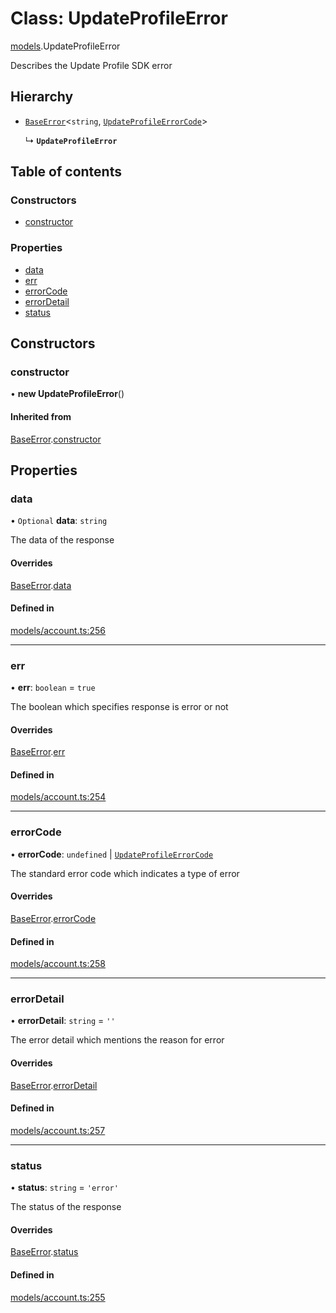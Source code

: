 # Class: UpdateProfileError

[models](../wiki/models).UpdateProfileError

Describes the Update Profile SDK error

## Hierarchy

- [`BaseError`](../wiki/models.BaseError)<`string`, [`UpdateProfileErrorCode`](../wiki/models.UpdateProfileErrorCode)\>

  ↳ **`UpdateProfileError`**

## Table of contents

### Constructors

- [constructor](../wiki/models.UpdateProfileError#constructor)

### Properties

- [data](../wiki/models.UpdateProfileError#data)
- [err](../wiki/models.UpdateProfileError#err)
- [errorCode](../wiki/models.UpdateProfileError#errorcode)
- [errorDetail](../wiki/models.UpdateProfileError#errordetail)
- [status](../wiki/models.UpdateProfileError#status)

## Constructors

### constructor

• **new UpdateProfileError**()

#### Inherited from

[BaseError](../wiki/models.BaseError).[constructor](../wiki/models.BaseError#constructor)

## Properties

### data

• `Optional` **data**: `string`

The data of the response

#### Overrides

[BaseError](../wiki/models.BaseError).[data](../wiki/models.BaseError#data)

#### Defined in

[models/account.ts:256](https://gitlab.com/baliganikhil/blackmirror-sdk/-/blob/349365c/src/models/account.ts#L256)

___

### err

• **err**: `boolean` = `true`

The boolean which specifies response is error or not

#### Overrides

[BaseError](../wiki/models.BaseError).[err](../wiki/models.BaseError#err)

#### Defined in

[models/account.ts:254](https://gitlab.com/baliganikhil/blackmirror-sdk/-/blob/349365c/src/models/account.ts#L254)

___

### errorCode

• **errorCode**: `undefined` \| [`UpdateProfileErrorCode`](../wiki/models.UpdateProfileErrorCode)

The standard error code which indicates a type of error

#### Overrides

[BaseError](../wiki/models.BaseError).[errorCode](../wiki/models.BaseError#errorcode)

#### Defined in

[models/account.ts:258](https://gitlab.com/baliganikhil/blackmirror-sdk/-/blob/349365c/src/models/account.ts#L258)

___

### errorDetail

• **errorDetail**: `string` = `''`

The error detail which mentions the reason for error

#### Overrides

[BaseError](../wiki/models.BaseError).[errorDetail](../wiki/models.BaseError#errordetail)

#### Defined in

[models/account.ts:257](https://gitlab.com/baliganikhil/blackmirror-sdk/-/blob/349365c/src/models/account.ts#L257)

___

### status

• **status**: `string` = `'error'`

The status of the response

#### Overrides

[BaseError](../wiki/models.BaseError).[status](../wiki/models.BaseError#status)

#### Defined in

[models/account.ts:255](https://gitlab.com/baliganikhil/blackmirror-sdk/-/blob/349365c/src/models/account.ts#L255)
